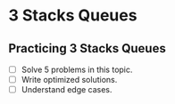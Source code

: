 # 3 Stacks Queues

## Practicing 3 Stacks Queues
- [ ] Solve 5 problems in this topic.
- [ ] Write optimized solutions.
- [ ] Understand edge cases.
